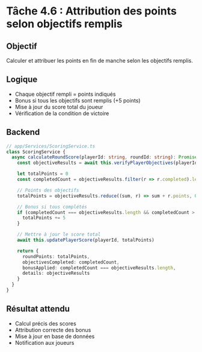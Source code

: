 # Tâche 4.6 : Attribution des points selon objectifs remplis

## Objectif
Calculer et attribuer les points en fin de manche selon les objectifs remplis.

## Logique
- Chaque objectif rempli = points indiqués
- Bonus si tous les objectifs sont remplis (+5 points)
- Mise à jour du score total du joueur
- Vérification de la condition de victoire

## Backend
```typescript
// app/Services/ScoringService.ts
class ScoringService {
  async calculateRoundScore(playerId: string, roundId: string): Promise<ScoreResult> {
    const objectiveResults = await this.verifyPlayerObjectives(playerId, roundId)

    let totalPoints = 0
    const completedCount = objectiveResults.filter(r => r.completed).length

    // Points des objectifs
    totalPoints = objectiveResults.reduce((sum, r) => sum + r.points, 0)

    // Bonus si tous complétés
    if (completedCount === objectiveResults.length && completedCount > 0) {
      totalPoints += 5
    }

    // Mettre à jour le score total
    await this.updatePlayerScore(playerId, totalPoints)

    return {
      roundPoints: totalPoints,
      objectivesCompleted: completedCount,
      bonusApplied: completedCount === objectiveResults.length,
      details: objectiveResults
    }
  }
}
```

## Résultat attendu
- Calcul précis des scores
- Attribution correcte des bonus
- Mise à jour en base de données
- Notification aux joueurs
